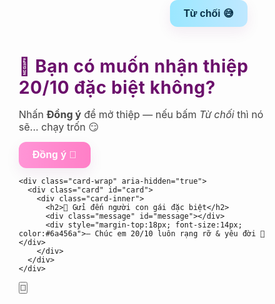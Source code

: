 <!DOCTYPE html>
<html lang="vi">
<head>
<meta charset="utf-8" />
<meta name="viewport" content="width=device-width,initial-scale=1" />
<title>Thiệp 20/10 — Premium Edition</title>
<style>
  /* ========== Reset & base ========== */
  * { box-sizing: border-box; margin: 0; padding: 0; }
  html,body { height: 100%; }
  body

   {
    font-family: "Poppins", "Segoe UI", Roboto, sans-serif;
    overflow: hidden;
    background: radial-gradient(ellipse at 10% 10%, rgba(255,255,255,0.06), transparent 10%),
                linear-gradient(135deg,#f6d6ff 0%, #e5f0ff 40%, #ffd6e8 100%);
    display:flex;
    align-items:center;
    justify-content:center;
    color:#222;
  }

  /* subtle animated shimmer background */
  .bg-anim {
    position: fixed;
    inset: 0;
    z-index: 0;
    background-image:
      linear-gradient(120deg, rgba(255,255,255,0.03), rgba(255,255,255,0.0)),
      url('data:image/svg+xml;utf8,<svg xmlns="http://www.w3.org/2000/svg" width="800" height="600"><g opacity="0.07" fill="%23ffffff"><circle cx="50" cy="50" r="40"/><circle cx="750" cy="100" r="60"/><circle cx="400" cy="520" r="100"/></g></svg>');
    background-size: cover;
    animation: bgmove 18s linear infinite;
    filter: blur(8px) contrast(1.02);
    transform: scale(1.05);
    opacity: 0.95;
  }
  @keyframes bgmove { 0%{transform:translateY(0) scale(1.05)}50%{transform:translateY(-30px) scale(1.06)}100%{transform:translateY(0) scale(1.05)} }

  /* central scene */
  .stage {
    position: relative;
    width: min(1000px, 96vw);
    height: min(700px, 86vh);
    display: grid;
    place-items: center;
    z-index: 3;
    pointer-events: none;
  }

  /* popup dialog */
  .dialog {
    pointer-events: auto;
    background: linear-gradient(180deg, rgba(255,255,255,0.95), rgba(255,250,255,0.95));
    border-radius: 22px;
    padding: 28px 32px;
    box-shadow: 0 18px 50px rgba(120,30,120,0.18);
    width: min(640px, 92%);
    text-align: center;
    transform: translateZ(0);
  }
  .dialog h1 {
    font-size: 28px;
    color:#6b0f6b;
    margin-bottom: 8px;
    letter-spacing: 0.6px;
  }
  .dialog p { color:#444; margin-bottom:14px; font-size:16px; }

  .actions {
    position: relative;
    height: 56px;
  }
  .btn {
    pointer-events: auto;
    display:inline-block;
    padding: 12px 22px;
    border-radius: 12px;
    font-weight:600;
    cursor: pointer;
    border: none;
    font-size:16px;
    user-select:none;
    transition: transform .18s ease, box-shadow .18s ease;
    box-shadow: 0 8px 22px rgba(120,30,120,0.08);
  }
  #yes {
    background: linear-gradient(90deg,#ff95d6,#ff7fc7);
    color: #fff;
    margin-right: 18px;
  }
  #no {
    background: linear-gradient(90deg,#9be7ff,#bfe8ff);
    color:#083047;
    position: absolute;
    left: calc(50% + 40px);
    top: 0;
  }
  .btn:active { transform: translateY(2px) scale(.995); }

  /* card - 3D open */
  .card-wrap {
    pointer-events: none;
    position: absolute;
    top: 50%;
    transform: translateY(-50%);
    width: 560px;
    max-width: 90%;
    perspective: 1600px;
    z-index: 5;
  }
  .card {
    width:100%;
    border-radius:18px;
    transform-style: preserve-3d;
    transform-origin: top center;
    transform: rotateX(18deg) scale(.92);
    transition: transform .9s cubic-bezier(.2,.9,.2,1), opacity .6s;
    opacity: 0;
    pointer-events: none;
  }
  .card.open {
    opacity:1;
    transform: rotateX(0deg) scale(1);
    pointer-events: auto;
  }
  .card-inner {
    background: linear-gradient(135deg,#fff 0%, #fff8ff 100%);
    border-radius: 18px;
    padding: 34px;
    box-shadow: 0 28px 60px rgba(100,10,80,0.18);
    text-align:center;
  }
  .card h2 { color:#8b007a; font-size:26px; margin-bottom:6px; }
  .card .message { color:#333; font-size:17px; line-height:1.45; min-height:58px; }

  /* decorative & helpers */
  #musicToggle {
    position: fixed;
    right: 18px;
    top: 18px;
    z-index:7;
    pointer-events: auto;
    background: rgba(255,255,255,0.9);
    border-radius: 999px;
    padding: 10px 12px;
    box-shadow: 0 6px 20px rgba(90,30,90,0.12);
    cursor: pointer;
    font-weight:700;
  }

  /* hearts */
  .heart {
    position: fixed;
    z-index: 2;
    font-size: 22px;
    pointer-events: none;
    transform-origin:center;
    will-change: transform, opacity;
    text-shadow: 0 2px 10px rgba(0,0,0,0.18);
  }

  /* confetti placeholder */
  #canvasEffects { position: fixed; inset:0; z-index:1; pointer-events: none; }

  /* small responsive tweaks */
  @media (max-width:640px){
    .dialog h1 { font-size:20px; }
    .btn { font-size:14px; padding:10px 16px; }
    .card-wrap { width: 92%; }
  }
</style>
</head>
<body>



  <div class="bg-anim" aria-hidden="true"></div>

  <div id="canvasEffects">
    <canvas id="effectsCanvas"></canvas>
  </div>

  <div class="stage" role="main" aria-label="Thiệp 20/10 hoành tráng">
    <div class="dialog" id="dialog" aria-live="polite">
      <h1>💐 Bạn có muốn nhận thiệp 20/10 đặc biệt không?</h1>
      <p>Nhấn <strong>Đồng ý</strong> để mở thiệp — nếu bấm <em>Từ chối</em> thì nó sẽ... chạy trốn 😏</p>
      <div class="actions">
        <button id="yes" class="btn">Đồng ý 💖</button>
        <button id="no" class="btn">Từ chối 😅</button>
      </div>
    </div>

    <div class="card-wrap" aria-hidden="true">
      <div class="card" id="card">
        <div class="card-inner">
          <h2>💌 Gửi đến người con gái đặc biệt</h2>
          <div class="message" id="message"></div>
          <div style="margin-top:18px; font-size:14px; color:#6a456a">— Chúc em 20/10 luôn rạng rỡ & yêu đời 🌸</div>
        </div>
      </div>
    </div>
  </div>

  <button id="musicToggle" aria-pressed="false">🎵</button>
  <audio id="bgMusic" loop preload="auto">
    <source src="baihat.mp3" type="audio/mpeg">
    <!-- fallback -->
  </audio>

<script>
/* =========================
   Main interactive behavior
   ========================= */

const yesBtn = document.getElementById('yes');
const noBtn  = document.getElementById('no');
const dialog = document.getElementById('dialog');
const card   = document.getElementById('card');
const cardWrap = document.querySelector('.card-wrap');
const msgEl  = document.getElementById('message');
const music = document.getElementById('bgMusic');
const tag = document.createElement('script');
tag.src = "https://www.youtube.com/iframe_api";
document.body.appendChild(tag);
const musicToggle = document.getElementById('musicToggle');

let heartsInterval = null;
let confettiActive = false;

/* ---------- Reject button: chạy loạn + né khi click ---------- */
function moveNoRandomly(extraDistance=30) {
  const vw = window.innerWidth;
  const vh = window.innerHeight;
  const btnW = noBtn.offsetWidth;
  const btnH = noBtn.offsetHeight;
  // choose a random position but within visible area and away from center dialog
  let x = Math.random() * (vw - btnW - 20);
  let y = Math.random() * (vh - btnH - 20);
  // ensure not overlapping the yes button area (approx center)
  const rectYes = yesBtn.getBoundingClientRect();
  if (Math.abs(x - rectYes.left) < 160) x = (rectYes.left + 200) % (vw - btnW);
  noBtn.style.left = x + 'px';
  noBtn.style.top = y + 'px';
}
noBtn.style.position = 'absolute';
noBtn.style.left = '60%';
noBtn.style.top = '0px';

// Move on mouseover and on click
noBtn.addEventListener('mouseover', () => moveNoRandomly());
noBtn.addEventListener('click', (e) => {
  // teleport further if user tries to click
  moveNoRandomly(120);
  e.preventDefault();
});

/* ---------- Accept button: mở thiệp + khởi hiệu ứng ---------- */
yesBtn.addEventListener('click', () => {
  // hide dialog & show card with 3d open
  dialog.style.transition = 'transform .6s ease, opacity .6s ease';
  dialog.style.transform = 'translateY(30px) scale(.98)';
  dialog.style.opacity = '0';
  setTimeout(()=> dialog.style.display = 'none', 500);

  // show card
  card.classList.add('open');

  // start hearts, confetti, fireworks
  startHearts();
  startConfetti();
  startFireworksBurst();

  // typewriter message
  const lines = [
    "Chúc em một ngày 20/10 thật xinh tươi, luôn mạnh khỏe và tràn đầy yêu thương.",
    "Mong mọi điều tốt đẹp sẽ đến với em, hôm nay và mọi ngày.",
    "Cảm ơn em vì những nụ cười, sự ấm áp và ánh sáng em mang đến.",
    "Em như hương gió ban mai",
    "Làm anh quên hết u hoài ngày qua.",
    "Hai mươi tháng mười nở hoa,",
    "Anh mang tim nhỏ gửi ra vườn hồng.",
    "Và cũng thật xin lỗi vì ngày 20/10 này anh không thể ở bên dành tặng cho em những điều tốt đẹp nhất,",
    "Anh xin lỗi em iu dấu của anh vì đã để em chịu thiệt thòi rồi...",
    "Nhưng anh yêu em nhiều lắm XD! 😘💖"
  ];
  typeWriter(lines, msgEl, 40);
});

/* ---------- Typewriter ---------- */
function typeWriter(lines, target, speed=50) {
  target.innerHTML = '';
  let lineIndex = 0, charIndex = 0;
  function step() {
    if (lineIndex >= lines.length) return;
    const line = lines[lineIndex];
    if (charIndex <= line.length) {
      target.innerHTML = lines.slice(0,lineIndex).map(l=>`<div>${escapeHtml(l)}</div>`).join('') +
                         `<div>${escapeHtml(line.slice(0,charIndex))}<span class="cursor">▌</span></div>`;
      charIndex++;
      setTimeout(step, speed);
    } else {
      charIndex = 0;
      lineIndex++;
      setTimeout(step, 450);
    }
  }
  step();
}
function escapeHtml(s){ return s.replace(/&/g,'&amp;').replace(/</g,'&lt;').replace(/>/g,'&gt;'); }

/* ---------- Music control ---------- */
musicToggle.addEventListener('click', () => {
  if (music.paused) {
    music.play().catch(()=>{}); // may be blocked if auto-play policy; user can click again
    musicToggle.textContent = '🔊';
    musicToggle.setAttribute('aria-pressed','true');
  } else {
    music.pause();
    musicToggle.textContent = '🎵';
    musicToggle.setAttribute('aria-pressed','false');
  }
});

// try to autoplay softly (some browsers block). We leave it to user control if blocked.
setTimeout(()=> {
  music.volume = 0.05;
  const p = music.play();
  if (p !== undefined) {
    p.then(()=> music.pause()).catch(()=>{/*ignore*/});
  }
}, 600);

/* =========================
   Canvas effects: confetti, hearts, fireworks
   ========================= */

const canvas = document.getElementById('effectsCanvas');
const ctx = canvas.getContext('2d');
function resizeCanvas(){ canvas.width = window.innerWidth; canvas.height = window.innerHeight; }
resizeCanvas();
window.addEventListener('resize', resizeCanvas);

let particles = [];
function rand(min,max){ return Math.random()*(max-min)+min; }

class Particle {
  constructor(x,y, vx, vy, life, size, color, type='confetti') {
    this.x=x; this.y=y; this.vx=vx; this.vy=vy; this.life=life; this.size=size; this.color=color; this.type=type; this.age=0;
  }
  update(dt){
    this.age += dt;
    this.x += this.vx*dt;
    this.y += this.vy*dt;
    if (this.type === 'confetti') this.vy += 30*dt; // gravity
    else if (this.type === 'heart') { this.vy -= 6*dt; this.vx += Math.sin(this.age*6)*6*dt; }
    this.vx *= 0.999;
  }
  draw(ctx){
    ctx.save();
    if (this.type === 'confetti') {
      ctx.translate(this.x, this.y);
      ctx.rotate((this.age*10) % (Math.PI*2));
      ctx.fillStyle = this.color;
      ctx.fillRect(-this.size/2, -this.size/2, this.size, this.size*0.6);
    } else if (this.type === 'spark') {
      ctx.beginPath();
      ctx.globalAlpha = Math.max(0,1 - this.age/this.life);
      ctx.fillStyle = this.color;
      ctx.arc(this.x,this.y,this.size,0,Math.PI*2);
      ctx.fill();
      ctx.globalAlpha = 1;
    } else if (this.type === 'heart') {
      ctx.font = `${this.size}px serif`;
      ctx.textAlign = 'center';
      ctx.fillText('💖', this.x, this.y);
    }
    ctx.restore();
  }
}

let lastTime = 0;
function animate(now=0){
  const dt = Math.min(0.03,(now-lastTime)/1000);
  lastTime = now;
  ctx.clearRect(0,0,canvas.width,canvas.height);

  // update particles
  for (let i=particles.length-1;i>=0;i--){
    const p = particles[i];
    p.update(dt);
    p.draw(ctx);
    if (p.age > p.life) particles.splice(i,1);
  }
  requestAnimationFrame(animate);
}
requestAnimationFrame(animate);

/* ---------- Confetti control ---------- */
function startConfetti(){
  if (confettiActive) return;
  confettiActive = true;
  // spawn many confetti for a while
  const duration = 3500;
  const end = performance.now()+duration;
  (function spawn(){
    if (performance.now() > end) return;
    for (let i=0;i<12;i++){
      const x = rand(0,canvas.width);
      const y = -20;
      const vx = rand(-80,80);
      const vy = rand(30,160);
      const size = rand(6,14);
      const colors = ['#ff7fc7','#ffd27a','#9be7ff','#bfe8ff','#c7a7ff'];
      particles.push(new Particle(x,y,vx,vy, rand(2.2,4.0), size, colors[Math.floor(rand(0,colors.length))], 'confetti'));
    }
    setTimeout(spawn, 120);
  })();
}

/* ---------- Hearts floating (DOM) ---------- */
function startHearts(){
  if (heartsInterval) return;
  heartsInterval = setInterval(()=> {
    const heart = document.createElement('div');
    heart.className = 'heart';
    heart.innerText = '💖';
    const size = rand(18,42);
    heart.style.fontSize = size + 'px';
    heart.style.left = rand(6,94)+'%';
    heart.style.bottom = '-30px';
    heart.style.opacity = '0.9';
    document.body.appendChild(heart);
    const dur = rand(3800,6500);
    const r = rand(-20,20);
    heart.animate([
      { transform: `translateY(0) rotate(${r}deg)`, opacity:1 },
      { transform: `translateY(-${window.innerHeight + 60}px) rotate(${r+60}deg)`, opacity:0 }
    ], { duration: dur, easing: 'cubic-bezier(.2,.9,.2,1)' });
    setTimeout(()=> heart.remove(), dur+120);
  }, 220);
}

/* ---------- Fireworks bursts (canvas small spark particles) ---------- */
function startFireworksBurst(){
  // create several bursts from center-top area
  const centerX = canvas.width/2;
  const topY = canvas.height * 0.28;
  for (let b=0;b<8;b++){
    setTimeout(()=> createBurst(rand(centerX-220, centerX+220), topY, rand(28,60)), b*240);
  }
}
function createBurst(x,y,count){
  for (let i=0;i<count;i++){
    const angle = rand(0, Math.PI*2);
    const speed = rand(60,260);
    const vx = Math.cos(angle)*speed;
    const vy = Math.sin(angle)*speed;
    const color = `hsl(${rand(0,360)}, 90%, ${rand(50,65)}%)`;
    particles.push(new Particle(x,y,vx,vy, rand(0.9,1.8), rand(2,4), color, 'spark'));
  }
}

/* ---------- Utility: small fireworks while idle (gentle) ---------- */
setInterval(()=> {
  if (!card.classList.contains('open')) return;
  if (Math.random() < 0.35) {
    createBurst(rand(100, canvas.width-100), rand(100, canvas.height/2), rand(18,40));
  }
}, 900);

/* ---------- initial playful no-button jitter to invite interaction ---------- */
setInterval(()=> {
  if (dialog.style.display === 'none') return;
  // lightly nudge no-btn to make it lively
  noBtn.animate([
    { transform: 'translateY(0)' },
    { transform: 'translateY(-6px)' },
    { transform: 'translateY(0)' }
  ], { duration: 1400, iterations: 1, easing: 'ease-in-out' });
}, 2600);

/* ---------- Accessibility: keyboard activate yes/no ---------- */
document.addEventListener('keydown', (e) => {
  if (e.key === 'Enter') yesBtn.click();
  if (e.key.toLowerCase() === 'n') { moveNoRandomly(); }
});

/* ---------- Make sure no-button isn't trapped under small screens: keep it visible ---------- */
window.addEventListener('resize', ()=> {
  const vw = window.innerWidth, vh = window.innerHeight;
  const rect = noBtn.getBoundingClientRect();
  if (rect.left + rect.width > vw - 10) noBtn.style.left = (vw - rect.width - 14) + 'px';
  if (rect.top + rect.height > vh - 10) noBtn.style.top = (vh - rect.height - 14) + 'px';
});

/* ---------- small polite hint: on first user move, slightly nudge reject to be playful ---------- */
let firstMove = true;
window.addEventListener('mousemove', () => {
  if (!firstMove) return;
  firstMove = false;
  setTimeout(()=> moveNoRandomly(), 120);
});

/* ========== End of script ========== */
</script>
</body>
</html>
